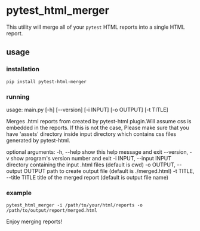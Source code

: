 # pytest_html_merger

This utility will merge all of your `pytest` HTML reports into a single HTML report.

## usage

### installation
`pip install pytest-html-merger`

### running
usage: main.py [-h] [--version] [-i INPUT] [-o OUTPUT] [-t TITLE]

Merges .html reports from created by pytest-html plugin.Will assume css is embedded in the reports. 
If this is not the case, Please make sure that you have 'assets' directory inside input directory 
which contains css files generated by pytest-html.

optional arguments:
  -h, --help            show this help message and exit
  --version, -v         show program's version number and exit
  -i INPUT, --input INPUT
                        directory containing the input .html files (default is cwd)
  -o OUTPUT, --output OUTPUT
                        path to create output file (default is ./merged.html)
  -t TITLE, --title TITLE
                        title of the merged report (default is output file name)

### example
`pytest_html_merger -i /path/to/your/html/reports -o /path/to/output/report/merged.html`

Enjoy merging reports!
